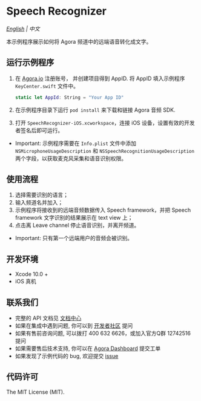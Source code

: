 # Speech Recognizer

*[English](README.md) | 中文*

本示例程序展示如何将 Agora 频道中的远端语音转化成文字。

## 运行示例程序

1. 在 [Agora.io](https://dashboard.agora.io/signin/) 注册账号， 并创建项目得到 AppID. 将 AppID 填入示例程序 `KeyCenter.swift` 文件中。

	``` swift
	static let AppId: String = "Your App ID"
	```

2. 在示例程序目录下运行 `pod install` 来下载和链接 Agora 音频 SDK.
3. 打开 `SpeechRecognizer-iOS.xcworkspace`，连接 iOS 设备，设置有效的开发者签名后即可运行。

- Important: 示例程序需要在 `Info.plist` 文件中添加 `NSMicrophoneUsageDescription` 和 `NSSpeechRecognitionUsageDescription` 两个字段，以获取麦克风采集和语音识别权限。

## 使用流程

1. 选择需要识别的语言；
2. 输入频道名并加入；
3. 示例程序将接收到的远端音频数据传入 Speech framework，并把 Speech framework 文字识别的结果展示在 text view 上；
4. 点击离 Leave channel 停止语音识别，并离开频道。

- Important: 只有第一个远端用户的音频会被识别。

## 开发环境

* Xcode 10.0 +
* iOS 真机

## 联系我们

- 完整的 API 文档见 [文档中心](https://docs.agora.io/cn/)
- 如果在集成中遇到问题, 你可以到 [开发者社区](https://dev.agora.io/cn/) 提问
- 如果有售前咨询问题, 可以拨打 400 632 6626，或加入官方Q群 12742516 提问
- 如果需要售后技术支持, 你可以在 [Agora Dashboard](https://dashboard.agora.io) 提交工单
- 如果发现了示例代码的 bug, 欢迎提交 [issue](https://github.com/AgoraIO/Advanced-Audio/issues)

## 代码许可

The MIT License (MIT).
